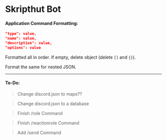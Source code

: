 # Skripthut Bot
#### **Application Command Formatting:**
```json
"type": value,
"name": value,
"description": value,
"options": value
```
Formatted all in order. If empty, delete object (delete `[]` and `{}`).

Format the same for nested JSON.
***
#### **To-Do:**
> Change discord.json to maps??

> Change discord.json to a database

> Finish /role Command

> Finish /reactionrole Command

> Add /send Command